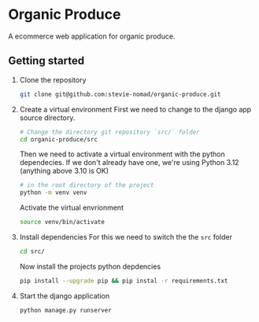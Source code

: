 # Organic Produce

A ecommerce web application for organic produce.

##  Getting started
1)  Clone the repository
    ```bash
    git clone git@github.com:stevie-nomad/organic-produce.git 
    ```

2)  Create a virtual environment
    First we need to change to the django app source directory.
    ```bash
    # Change the directory git repository `src/` folder
    cd organic-produce/src
    ```
    Then we need to activate a virtual environment with the python dependecies.
    If we don't already have one, we're using Python 3.12 (anything above 3.10 is OK)
    ```bash
    # in the root directory of the project
    python -m venv venv
    ```
    Activate the virtual envrionment
    ```bash
    source venv/bin/activate
    ```

3)  Install dependencies
    For this we need to switch the the `src` folder
    ```bash
    cd src/
    ```
    Now install the projects python depdencies
    ```bash
    pip install --upgrade pip && pip instal -r requirements.txt
    ```

4)  Start the django application
    ```bash
    python manage.py runserver
    ```
